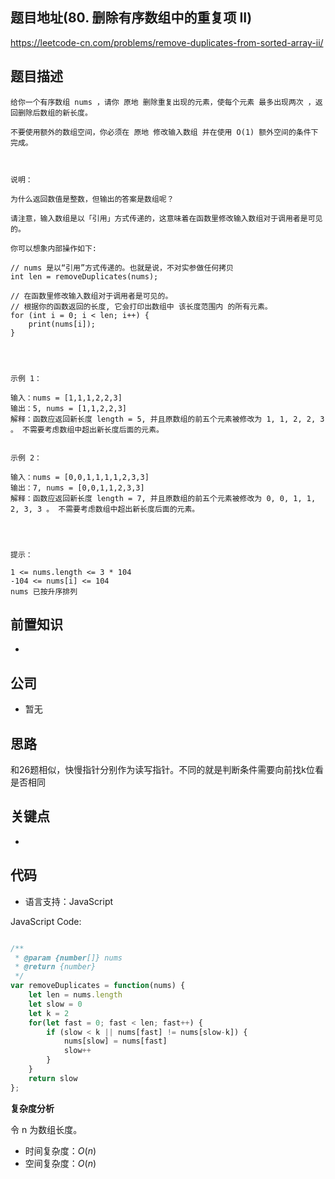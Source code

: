 
## 题目地址(80. 删除有序数组中的重复项 II)

https://leetcode-cn.com/problems/remove-duplicates-from-sorted-array-ii/

## 题目描述

```
给你一个有序数组 nums ，请你 原地 删除重复出现的元素，使每个元素 最多出现两次 ，返回删除后数组的新长度。

不要使用额外的数组空间，你必须在 原地 修改输入数组 并在使用 O(1) 额外空间的条件下完成。

 

说明：

为什么返回数值是整数，但输出的答案是数组呢？

请注意，输入数组是以「引用」方式传递的，这意味着在函数里修改输入数组对于调用者是可见的。

你可以想象内部操作如下:

// nums 是以“引用”方式传递的。也就是说，不对实参做任何拷贝
int len = removeDuplicates(nums);

// 在函数里修改输入数组对于调用者是可见的。
// 根据你的函数返回的长度, 它会打印出数组中 该长度范围内 的所有元素。
for (int i = 0; i < len; i++) {
    print(nums[i]);
}


 

示例 1：

输入：nums = [1,1,1,2,2,3]
输出：5, nums = [1,1,2,2,3]
解释：函数应返回新长度 length = 5, 并且原数组的前五个元素被修改为 1, 1, 2, 2, 3 。 不需要考虑数组中超出新长度后面的元素。


示例 2：

输入：nums = [0,0,1,1,1,1,2,3,3]
输出：7, nums = [0,0,1,1,2,3,3]
解释：函数应返回新长度 length = 7, 并且原数组的前五个元素被修改为 0, 0, 1, 1, 2, 3, 3 。 不需要考虑数组中超出新长度后面的元素。


 

提示：

1 <= nums.length <= 3 * 104
-104 <= nums[i] <= 104
nums 已按升序排列
```

## 前置知识

- 

## 公司

- 暂无

## 思路

和26题相似，快慢指针分别作为读写指针。不同的就是判断条件需要向前找k位看是否相同

## 关键点

-  

## 代码

- 语言支持：JavaScript

JavaScript Code:

```javascript

/**
 * @param {number[]} nums
 * @return {number}
 */
var removeDuplicates = function(nums) {
    let len = nums.length
    let slow = 0
    let k = 2
    for(let fast = 0; fast < len; fast++) {
        if (slow < k || nums[fast] != nums[slow-k]) {
            nums[slow] = nums[fast]
            slow++
        }
    }
    return slow
};
```


**复杂度分析**

令 n 为数组长度。

- 时间复杂度：$O(n)$
- 空间复杂度：$O(n)$


